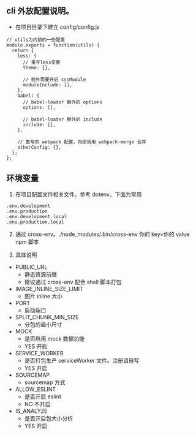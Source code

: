 ## cli 外放配置说明。

- 在项目目录下建立 config/config.js

```
// utils为内部的一些配置
module.exports = function(utils) {
  return {
    less: {
      // 重写less变量
      theme: {},

      // 额外需要开启 cssModule
      moduleInclude: [],
    },
    babel: {
      // babel-loader 额外的 options
      options: [],

      // babel-loader 额外的 include
      include: [],
    },

    // 重写的 webpack 配置。内部调用 webpack-merge 合并
    otherConfig: {},
  };
};
```

## 环境变量

1. 在项目配置文件相关文件。参考 dotenv。下面为常用

```
.env.development
.env.production
.env.development.local
.env.production.local
```

2. 通过 cross-env。./node_modules/.bin/cross-env 你的 key=你的 value npm 脚本

3. 具体说明

- PUBLIC_URL
  - 静态资源前缀
  - 建议通过 cross-env 配合 shell 脚本打包
- IMAGE_INLINE_SIZE_LIMIT
  - 图片 inline 大小
- PORT
  - 启动端口
- SPLIT_CHUNK_MIN_SIZE
  - 分包的最小尺寸
- MOCK
  - 是否启用 mock 数据功能
  - YES 开启
- SERVICE_WORKER
  - 是否打包生产 serviceWorker 文件。注册请自写
  - YES 开启
- SOURCEMAP
  - sourcemap 方式
- ALLOW_ESLINT
  - 是否开启 eslint
  - NO 不开启
- IS_ANALYZE
  - 是否开启包大小分析
  - YES 开启
